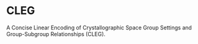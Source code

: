 # CLEG

A Concise Linear Encoding of Crystallographic Space Group Settings and Group-Subgroup Relationships (CLEG).

